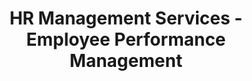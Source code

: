 ---
layout: standards
permalink: /fibf-hr-epm/
title: HR Management Services - Employee Performance Management
sub-title: Employee Performance Management
sec-title: HR Management Services Standards Lead
sec-name: OPM, Human Resources Line of Business
contact: HRLoB@opm.gov
sec-website: www.opm.gov/services-for-agencies/hr-line-of-business/
sec-website-href: https://www.opm.gov/services-for-agencies/hr-line-of-business/
sec-references: Human Capital Business Reference Model
sec-references-href: https://www.opm.gov/services-for-agencies/hr-line-of-business/hc-business-reference-model/
metrics-content: hr/epm/performance-metrics.html
capabilities-content: hr/epm/capabilities.html
lifecycle-content: hr/epm/lifecycle.html
lifecycle-pdf: assets/files/downloads/hr/epm/HCM Business Lifecycle and Capabilities_A4 (Employee Performance Management).xlsx
lifecycle-source-document: assets/files/downloads/hr/epm/HCM Business Lifecycle and Capabilities_A4 (Employee Performance Management).xlsx
standard-data-elements-pdf: assets/files/downloads/hr/epm/HCM Data Standards_A4 (Employee Performance Management).xlsx
capabilities-source-document-type: xls
lifecycle-source-document-type: xls
data-elements-content: hr/epm/data-elements.html
capabilities-source-document: assets/files/downloads/hr/epm/HCM Business Lifecycle and Capabilities_A4 (Employee Performance Management).xlsx
capabilities-pdf: assets/files/downloads/hr/epm/HCM Business Lifecycle and Capabilities_A4 (Employee Performance Management).xlsx
performance-metrics-pdf: assets/files/downloads/hr/epm/HCM Service Measures_A4 (Employee Performance Management).xlsx
all-zip: assets/files/downloads/hr/epm/epm.zip
---